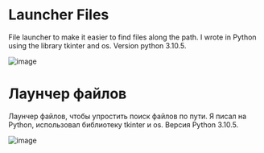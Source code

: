 # Launcher Files
File launcher to make it easier to find files along the path.
I wrote in Python using the library tkinter and os. Version python 3.10.5.

![image](https://user-images.githubusercontent.com/64695348/232312231-f2553e41-b976-4733-b88f-8fd0a9fcb084.png)


# Лаунчер файлов
Лаунчер файлов, чтобы упростить поиск файлов по пути.
Я писал на Python, использовал библиотеку tkinter и os. Версия Python 3.10.5.

![image](https://user-images.githubusercontent.com/64695348/232312233-fce8f2d2-9193-4978-b6b9-08ec424bf125.png)

